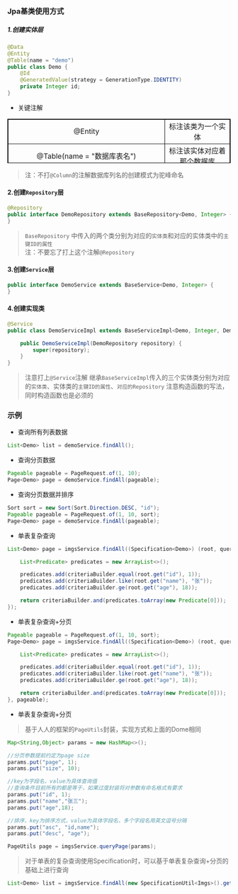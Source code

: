 ### Jpa基类使用方式
##### 1.创建实体层
```java
@Data
@Entity
@Table(name = "demo")
public class Demo {
    @Id
    @GeneratedValue(strategy = GenerationType.IDENTITY)
    private Integer id;
}
```
* 关键注解    
<table border="1px" align="center" bordercolor="black" width="80%" height="100px">
    <tr align="center">
        <td>@Entity</td>
        <td>标注该类为一个实体  </td>
    </tr>
    <tr align="center">
        <td>@Table(name = "数据库表名")</td>
        <td>标注该实体对应着那个数据库</td>
    </tr>
    <tr align="center">
        <td>@Id</td>
        <td>主键ID注解</td>
    </tr>
    <tr align="center">
        <td>@GeneratedValue(strategy = GenerationType.IDENTITY)</td>
        <td>自增长</td>
    </tr>
    <tr align="center">
        <td>@Column(name = "数据库列名")</td>
        <td>该注解标注在字段上面</td>
    </tr>
</table>

> 注：不打`@Column`的注解数据库列名的创建模式为驼峰命名

#### 2.创建`Repository`层
```java
@Repository
public interface DemoRepository extends BaseRepository<Demo, Integer> {
}
```
> `BaseRepository` 中传入的两个类分别为对应的`实体类`和对应的实体类中的`主键ID的属性`    
> 注：不要忘了打上这个注解`@Repository`

#### 3.创建`Service`层
```java
public interface DemoService extends BaseService<Demo, Integer> {
}
```

#### 4.创建实现类
```java
@Service
public class DemoServiceImpl extends BaseServiceImpl<Demo, Integer, DemoRepository> implements DemoService {

    public DemoServiceImpl(DemoRepository repository) {
        super(repository);
    }
}
```
> 注意打上`@Service`注解
> 继承`BaseServiceImpl`传入的三个实体类分别为对应的`实体类`、实体类的`主键ID的属性`、`对应的Repository`
> 注意构造函数的写法，同时构造函数也是必须的

### 示例
* 查询所有列表数据
```java
List<Demo> list = demoService.findAll();
```
* 查询分页数据
```java
Pageable pageable = PageRequest.of(1, 10);
Page<Demo> page = demoService.findAll(pageable);
```
* 查询分页数据并排序
```java
Sort sort = new Sort(Sort.Direction.DESC, "id");
Pageable pageable = PageRequest.of(1, 10, sort);
Page<Demo> page = demoService.findAll(pageable);
```
* 单表复杂查询
```java
List<Demo> page = imgsService.findAll((Specification<Demo>) (root, query, criteriaBuilder) -> {

    List<Predicate> predicates = new ArrayList<>();

    predicates.add(criteriaBuilder.equal(root.get("id"), 1));
    predicates.add(criteriaBuilder.like(root.get("name"), "张"));
    predicates.add(criteriaBuilder.ge(root.get("age"), 18));

    return criteriaBuilder.and(predicates.toArray(new Predicate[0]));
});
```
* 单表复杂查询+分页
```java
Pageable pageable = PageRequest.of(1, 10, sort);
Page<Demo> page = imgsService.findAll((Specification<Demo>) (root, query, criteriaBuilder) -> {

    List<Predicate> predicates = new ArrayList<>();

    predicates.add(criteriaBuilder.equal(root.get("id"), 1));
    predicates.add(criteriaBuilder.like(root.get("name"), "张"));
    predicates.add(criteriaBuilder.ge(root.get("age"), 18));

    return criteriaBuilder.and(predicates.toArray(new Predicate[0]));
}, pageable);
```
* 单表复杂查询+分页
> 基于人人的框架的`PageUtils`封装，实现方式和上面的Dome相同
```java
Map<String,Object> params = new HashMap<>();

//分页参数提前约定为page size
params.put("page", 1);
params.put("size", 10);

//key为字段名，value为具体查询值
//查询条件目前所有的都是等于，如果过度封装将对参数有命名格式有要求
params.put("id", 1);
params.put("name","张三");
params.put("age",18);

//排序，key为排序方式，value为具体字段名，多个字段名用英文逗号分隔
params.put("asc", "id,name");
params.put("desc", "age");

PageUtils page = imgsService.queryPage(params);
```
> 对于单表的复杂查询使用Specification时，可以基于单表复杂查询+分页的基础上进行查询
```java
List<Demo> list = imgsService.findAll(new SpecificationUtil<Imgs>().getSpecification(params));
```